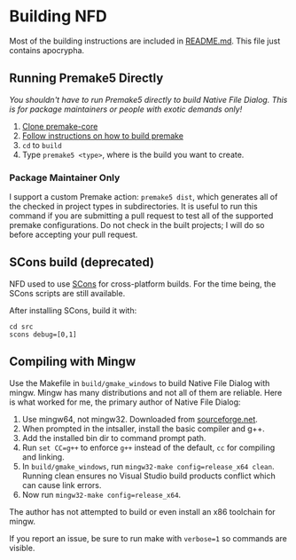 # Building NFD #

Most of the building instructions are included in [README.md](/README.md). This file just contains apocrypha.

## Running Premake5 Directly ##

*You shouldn't have to run Premake5 directly to build Native File Dialog.  This is for package maintainers or people with exotic demands only!*

1. [Clone premake-core](https://github.com/premake/premake-core)
2. [Follow instructions on how to build premake](https://github.com/premake/premake-core/wiki/Building-Premake)
3. `cd` to `build`
4. Type `premake5 <type>`, where <type> is the build you want to create.

### Package Maintainer Only ###

I support a custom Premake action: `premake5 dist`, which generates all of the checked in project types in subdirectories.  It is useful to run this command if you are submitting a pull request to test all of the supported premake configurations.  Do not check in the built projects; I will do so before accepting your pull request.

## SCons build (deprecated) ##

NFD used to use [SCons](http://www.scons.org) for cross-platform builds.  For the time being, the SCons scripts are still available.

After installing SCons, build it with:

    cd src
    scons debug=[0,1]

## Compiling with Mingw ##

Use the Makefile in `build/gmake_windows` to build Native File Dialog with mingw.  Mingw has many distributions and not all of them are reliable.  Here is what worked for me, the primary author of Native File Dialog:

1. Use mingw64, not mingw32.  Downloaded from [sourceforge.net](https://sourceforge.net/projects/mingw-w64/files/Toolchains%20targetting%20Win32/Personal%20Builds/mingw-builds/installer/mingw-w64-install.exe/download).
2. When prompted in the intsaller, install the basic compiler and g++.
3. Add the installed bin dir to command prompt path.
4. Run `set CC=g++` to enforce `g++` instead of the default, `cc` for compiling and linking.
5. In `build/gmake_windows`, run `mingw32-make config=release_x64 clean`.  Running clean ensures no Visual Studio build products conflict which can cause link errors.
6. Now run `mingw32-make config=release_x64`.

The author has not attempted to build or even install an x86 toolchain for mingw.

If you report an issue, be sure to run make with `verbose=1` so commands are visible.
